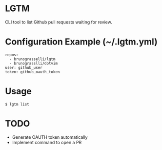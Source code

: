 # LGTM

CLI tool to list Github pull requests waiting for review.

# Configuration Example (~/.lgtm.yml)

```shell
repos:
  - brunograsselli/lgtm
  - brunograsslli/dotvim
user: github_user
token: github_oauth_token
```

# Usage

```shell
$ lgtm list
```

# TODO
* Generate OAUTH token automatically
* Implement command to open a PR
